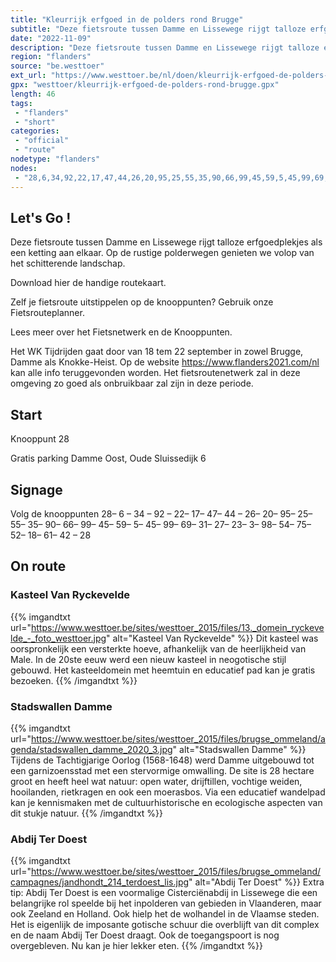 ```yaml
---
title: "Kleurrijk erfgoed in de polders rond Brugge"
subtitle: "Deze fietsroute tussen Damme en Lissewege rijgt talloze erfgoedplekjes als een ketting aan elkaar"
date: "2022-11-09"
description: "Deze fietsroute tussen Damme en Lissewege rijgt talloze erfgoedplekjes als een ketting aan elkaar"
region: "flanders"
source: "be.westtoer"
ext_url: "https://www.westtoer.be/nl/doen/kleurrijk-erfgoed-de-polders-rond-brugge"
gpx: "westtoer/kleurrijk-erfgoed-de-polders-rond-brugge.gpx"
length: 46
tags:
 - "flanders"
 - "short"
categories:
 - "official"
 - "route"
nodetype: "flanders"
nodes:
 - "28,6,34,92,22,17,47,44,26,20,95,25,55,35,90,66,99,45,59,5,45,99,69,31,27,23,3,98,54,75,52,18,61,42,28"
---
```


## Let's Go ! 

Deze fietsroute tussen Damme en Lissewege rijgt talloze erfgoedplekjes als een ketting aan elkaar. Op de rustige polderwegen genieten we volop van het schitterende landschap.

Download hier de handige routekaart. 

Zelf je fietsroute uitstippelen op de knooppunten? Gebruik onze Fietsrouteplanner.

Lees meer over het Fietsnetwerk en de Knooppunten.

Het WK Tijdrijden gaat door van 18 tem 22 september in zowel Brugge, Damme als Knokke-Heist. Op de website https://www.flanders2021.com/nl kan alle info teruggevonden worden. Het fietsroutenetwerk zal in deze omgeving zo goed als onbruikbaar zal zijn in deze periode.

## Start

Knooppunt 28

Gratis parking Damme Oost, Oude Sluissedijk 6

## Signage

Volg de knooppunten 28– 6 – 34 – 92 – 22– 17– 47– 44 – 26– 20– 95– 25– 55– 35– 90– 66– 99– 45– 59– 5– 45– 99– 69– 31– 27– 23– 3– 98– 54– 75–52– 18– 61– 42 – 28

## On route

### Kasteel Van Ryckevelde

{{% imgandtxt url="https://www.westtoer.be/sites/westtoer_2015/files/13._domein_ryckevelde_-_foto_westtoer.jpg" alt="Kasteel Van Ryckevelde" %}}
Dit kasteel was oorspronkelijk een versterkte hoeve, afhankelijk van de heerlijkheid van Male. In de 20ste eeuw werd een nieuw kasteel in neogotische stijl gebouwd. Het kasteeldomein met heemtuin en educatief pad kan je gratis bezoeken.
{{% /imgandtxt %}}

### Stadswallen Damme

{{% imgandtxt url="https://www.westtoer.be/sites/westtoer_2015/files/brugse_ommeland/agenda/stadswallen_damme_2020_3.jpg" alt="Stadswallen Damme" %}}
Tijdens de Tachtigjarige Oorlog (1568-1648) werd Damme uitgebouwd tot een garnizoensstad met een stervormige omwalling. De site is 28 hectare groot en heeft heel wat natuur: open water, drijftillen, vochtige weiden, hooilanden, rietkragen en ook een moerasbos. Via een educatief wandelpad kan je kennismaken met de cultuurhistorische en ecologische aspecten van dit stukje natuur.
{{% /imgandtxt %}}

### Abdij Ter Doest

{{% imgandtxt url="https://www.westtoer.be/sites/westtoer_2015/files/brugse_ommeland/campagnes/jandhondt_214_terdoest_lis.jpg" alt="Abdij Ter Doest" %}}
Extra tip: Abdij Ter Doest is een voormalige Cisterciënabdij in Lissewege die een belangrijke rol speelde bij het inpolderen van gebieden in Vlaanderen, maar ook Zeeland en Holland. Ook hielp het de wolhandel in de Vlaamse steden. Het is eigenlijk de imposante gotische schuur die overblijft van dit complex en de naam Abdij Ter Doest draagt. Ook de toegangspoort is nog overgebleven.
Nu kan je hier lekker eten.
{{% /imgandtxt %}}


